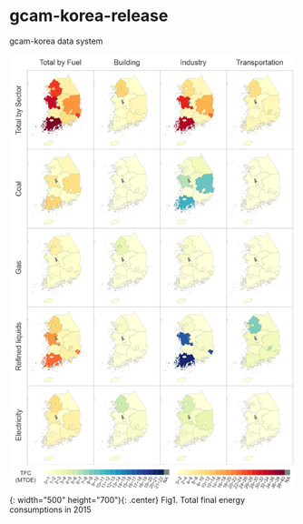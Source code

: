 # gcam-korea-release
gcam-korea data system

![TFCin2015](./res/TFCin2015.png){: width="500" height="700"){: .center}
Fig1. Total final energy consumptions in 2015
